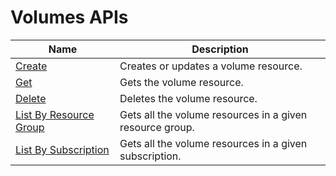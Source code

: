 # Volumes APIs

| Name | Description |
| --- | --- |
| [Create](seabreeze-api-volume_create.md) | Creates or updates a volume resource.<br/> |
| [Get](seabreeze-api-volume_get.md) | Gets the volume resource.<br/> |
| [Delete](seabreeze-api-volume_delete.md) | Deletes the volume resource.<br/> |
| [List By Resource Group](seabreeze-api-volume_listbyresourcegroup.md) | Gets all the volume resources in a given resource group.<br/> |
| [List By Subscription](seabreeze-api-volume_listbysubscription.md) | Gets all the volume resources in a given subscription.<br/> |


